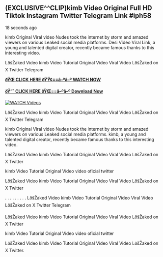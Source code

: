 ## (EXCLUSIVE^^CLIP)kimb Video Original Full HD Tiktok Instagram Twitter Telegram Link #iph58

18 seconds ago

kimb Original Viral video Nudes took the internet by storm and amazed viewers on various Leaked social media platforms. Desi Video Viral Link, a young and talented digital creator, recently became famous thanks to this interesting video.

LðšŽaked Video kimb Video Tutorial Original Video Viral Video LðšŽaked on X Twitter Telegram

**[ðŸŒ CLICK HERE ðŸŸ¢==â–ºâ–º WATCH NOW](https://clips-mediaa.blogspot.com/2025/02/video-viral-download.html)**

**[ðŸ”´ CLICK HERE ðŸŒ==â–ºâ–º Download Now](https://clips-mediaa.blogspot.com/2025/02/video-viral-download.html)**

[![WATCH Videos](https://i.imgur.com/dJHk4Zq.gif)](https://clips-mediaa.blogspot.com/2025/02/video-viral-download.html)

LðšŽaked Video kimb Video Tutorial Original Video Viral Video LðšŽaked on X Twitter Telegram

kimb Original Viral video Nudes took the internet by storm and amazed viewers on various Leaked social media platforms. kimb, a young and talented digital creator, recently became famous thanks to this interesting video.

LðšŽaked Video kimb Video Tutorial Original Video Viral Video LðšŽaked on X Twitter

kimb Video Tutorial Original Video video oficial twitter

LðšŽaked Video kimb Video Tutorial Original Video Viral Video LðšŽaked on X Twitter

. . . . . . . . . LðšŽaked Video kimb Video Tutorial Original Video Viral Video LðšŽaked on X Twitter Telegram

LðšŽaked Video kimb Video Tutorial Original Video Viral Video LðšŽaked on X Twitter

kimb Video Tutorial Original Video video oficial twitter

LðšŽaked Video kimb Video Tutorial Original Video Viral Video LðšŽaked on X Twitter.